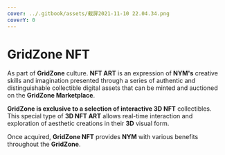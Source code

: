 ```yaml
---
cover: ../.gitbook/assets/截屏2021-11-10 22.04.34.png
coverY: 0
---
```


# GridZone NFT

As part of **GridZone** culture. **NFT ART** is an expression of **NYM's** creative skills and imagination presented through a series of authentic and distinguishable collectible digital assets that can be minted and auctioned on the **GridZone Marketplace**.

**GridZone **is exclusive to a selection of interactive** 3D NFT** collectibles. This special type of **3D NFT ART** allows real-time interaction and exploration of aesthetic creations in their **3D** visual form.

Once acquired, **GridZone NFT** provides **NYM** with various benefits throughout the **GridZone**.
